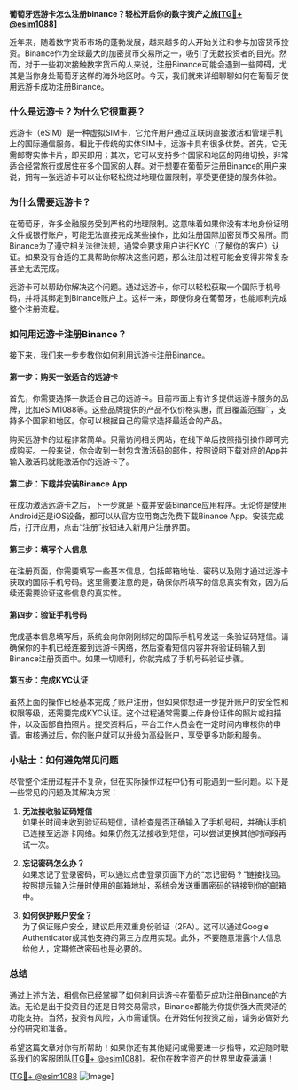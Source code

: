 **葡萄牙远游卡怎么注册binance？轻松开启你的数字资产之旅[[TG💪+ @esim1088](https://t.me/s/esim1088)]**

近年来，随着数字货币市场的蓬勃发展，越来越多的人开始关注和参与加密货币投资。Binance作为全球最大的加密货币交易所之一，吸引了无数投资者的目光。然而，对于一些初次接触数字货币的人来说，注册Binance可能会遇到一些障碍，尤其是当你身处葡萄牙这样的海外地区时。今天，我们就来详细聊聊如何在葡萄牙使用远游卡成功注册Binance。

### **什么是远游卡？为什么它很重要？**

远游卡（eSIM）是一种虚拟SIM卡，它允许用户通过互联网直接激活和管理手机上的国际通信服务。相比于传统的实体SIM卡，远游卡具有很多优势。首先，它无需邮寄实体卡片，即买即用；其次，它可以支持多个国家和地区的网络切换，非常适合经常旅行或居住在多个国家的人群。对于想要在葡萄牙注册Binance的用户来说，拥有一张远游卡可以让你轻松绕过地理位置限制，享受更便捷的服务体验。

### **为什么需要远游卡？**

在葡萄牙，许多金融服务受到严格的地理限制。这意味着如果你没有本地身份证明文件或银行账户，可能无法直接完成某些操作，比如注册国际加密货币交易所。而Binance为了遵守相关法律法规，通常会要求用户进行KYC（了解你的客户）认证。如果没有合适的工具帮助你解决这些问题，那么注册过程可能会变得非常复杂甚至无法完成。

远游卡可以帮助你解决这个问题。通过远游卡，你可以轻松获取一个国际手机号码，并将其绑定到Binance账户上。这样一来，即便你身在葡萄牙，也能顺利完成整个注册流程。

### **如何用远游卡注册Binance？**

接下来，我们来一步步教你如何利用远游卡注册Binance。

#### **第一步：购买一张适合的远游卡**

首先，你需要选择一款适合自己的远游卡。目前市面上有许多提供远游卡服务的品牌，比如eSIM1088等。这些品牌提供的产品不仅价格实惠，而且覆盖范围广，支持多个国家和地区。你可以根据自己的需求选择最适合的产品。

购买远游卡的过程非常简单。只需访问相关网站，在线下单后按照指引操作即可完成购买。一般来说，你会收到一封包含激活码的邮件，按照说明下载对应的App并输入激活码就能激活你的远游卡了。

#### **第二步：下载并安装Binance App**

在成功激活远游卡之后，下一步就是下载并安装Binance应用程序。无论你是使用Android还是iOS设备，都可以从官方应用商店免费下载Binance App。安装完成后，打开应用，点击“注册”按钮进入新用户注册界面。

#### **第三步：填写个人信息**

在注册页面，你需要填写一些基本信息，包括邮箱地址、密码以及刚才通过远游卡获取的国际手机号码。这里需要注意的是，确保你所填写的信息真实有效，因为后续还需要验证这些信息的真实性。

#### **第四步：验证手机号码**

完成基本信息填写后，系统会向你刚刚绑定的国际手机号发送一条验证码短信。请确保你的手机已经连接到远游卡网络，然后查看短信内容并将验证码输入到Binance注册页面中。如果一切顺利，你就完成了手机号码验证步骤。

#### **第五步：完成KYC认证**

虽然上面的操作已经基本完成了账户注册，但如果你想进一步提升账户的安全性和权限等级，还需要完成KYC认证。这个过程通常需要上传身份证件的照片或扫描件，以及面部自拍照片。提交资料后，平台工作人员会在一定时间内审核你的申请。审核通过后，你的账户就可以升级为高级账户，享受更多功能和服务。

### **小贴士：如何避免常见问题**

尽管整个注册过程并不复杂，但在实际操作过程中仍有可能遇到一些问题。以下是一些常见的问题及其解决方案：

1. **无法接收验证码短信**  
   如果长时间未收到验证码短信，请检查是否正确输入了手机号码，并确认手机已连接至远游卡网络。如果仍然无法接收到短信，可以尝试更换其他时间段再试一次。

2. **忘记密码怎么办？**  
   如果忘记了登录密码，可以通过点击登录页面下方的“忘记密码？”链接找回。按照提示输入注册时使用的邮箱地址，系统会发送重置密码的链接到你的邮箱中。

3. **如何保护账户安全？**  
   为了保证账户安全，建议启用双重身份验证（2FA）。这可以通过Google Authenticator或其他支持的第三方应用实现。此外，不要随意泄露个人信息给他人，定期修改密码也是必要的。

### **总结**

通过上述方法，相信你已经掌握了如何利用远游卡在葡萄牙成功注册Binance的方法。无论是出于投资目的还是日常交易需求，Binance都能为你提供强大而灵活的功能支持。当然，投资有风险，入市需谨慎。在开始任何投资之前，请务必做好充分的研究和准备。

希望这篇文章对你有所帮助！如果你还有其他疑问或需要进一步指导，欢迎随时联系我们的客服团队[[TG💪+ @esim1088](https://t.me/s/esim1088)]。祝你在数字资产的世界里收获满满！

[[TG💪+ @esim1088](https://t.me/s/esim1088) ![Image](https://i.postimg.cc/4NQfJmqS/Snipaste-2025-05-13-00-14-12.png)]